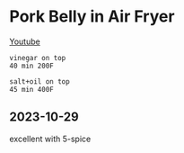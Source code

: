 # Pork Belly in Air Fryer

[Youtube](https://www.youtube.com/watch?v=_vcTL1j7PFM)

```
vinegar on top
40 min 200F

salt+oil on top
45 min 400F
```

## 2023-10-29
excellent with 5-spice